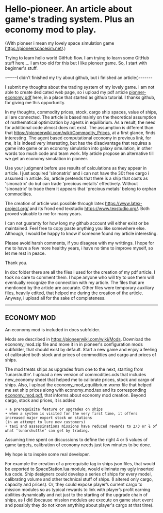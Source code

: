 # Hello-pioneer. An article about game's trading system. Plus an economy mod to play.
(With pioneer i mean my lovely space simulation game https://pioneerspacesim.net/.)

Trying to learn hello world GitHub flow.
I am trying to learn some GitHub stuff here....
I am too old for this but I like pioneer game. So, I start with beginner's stuff.

------I didn't finished my try about github, but i finished an article:)-------

I submit my thoughts about the trading system of my lovely game. I am not able to create dedicated web page, so i upload my pdf article [pionner-economy.pdf](https://github.com/jimishol/Pioneerspacesim_trading_economy/files/7026706/pionner-economy.pdf)
 here, in a place that started as github tutorial. I thanks github, for giving me this opportunity.

In my thoughts, commodity prices, stock, cargo ship spaces, value of ships, all are connected. The article is based mainly on the theoretical assumption of mathematical optimization by agents in equilibrium. As a result, the need for additional code almost does not exist. The assumption is different than that https://pioneerwiki.com/wiki/Commodity_Prices, at a first glance, finds interesting. The agent based computational economy in previous link, for me, it is  indeed very interesting, but has the disadvantage that requires a game into game or an economy simulation into galaxy simulation, in other words too much code and team work. My article propose an alternative till we get an economy simulation in pioneer.

Use your judgment before use results of calculations as they appear in article. I just acquired 'sinonatrix' and i can not have the 30t free cargo i assumed in article. So, article pretends that there is a ship that costs as 'sinonatrix' do but can trade 'precious metalls' effectively. Without 'sinonatrix' to trade them it appears that 'precious metals' belong to orphan commodities.

The creation of article was possible through latex https://www.latex-project.org/ and its frond end texstudio https://www.texstudio.org/. Both proved valuable to me for many years.

I can not guaranty for how long my github account will either exist or be maintained. Feel free to copy paste anything you like somewhere else. Although, I would be happy to know if someone found my article interesting.

Please avoid harsh comments, if you disagree with my writtings. I hope for me to have a few more healthy years, i have no time to improve myself, so let me rest in peace.

Thank you.

In doc folder there are all the files i used for the creation of my pdf article. I took no care to comment them. I hope anyone who will try to use them will eventually recognize the connection with my article. The files that are mentioned by the article are accurate. Other files were temporary auxiliary files, heavily edited, that helped me during the creation of the article. Anyway, i upload all for the sake of completeness.

-----------------------------------------------------------------------------------------------------------------------------------------------------------------

ECONOMY MOD
---
An economy mod is included in docs subfolder.

Mods are described in https://pioneerwiki.com/wiki/Mods. Download the economy_mod.zip file and move it in in pioneer's configuration mods subfolder, that should exist by default. Start a new game and enjoy a feeling of calibrated both stock and prices of commodities and cargo and prices of ships. 

The mod treats ships as upgrades from one to the next, starting from 'lunarshuttle'.
I upload a new version of commodities.ods that includes new_economy sheet that helped me to calibrate prices, stock and cargo of ships. Also, I upload the economy_mod_equilibrium.wxmx file that helped me set ship prices along with economy_mod.tex and its corresponding [economy_mod.pdf](https://github.com/jimishol/Pioneerspacesim_trading_economy/files/7074869/economy_mod.pdf), that informs about economy mod creation.
Beyond cargo, stock and prices, it is added

    • a prerequisite feature or upgrades on ships 
    • when a system is visited for the very first time, it offers increased major export stock on stations
    (in an attempt to lure new customers)    
    • taxi and assassinations missions have reduced rewards to 2/3 or ¾ of what ‘lunarshuttle’ can get by trading.

Assuming time spent on discussions to define the right 4 or 5 values of game targets, calibration of economy needs just few minutes to be done.

My hope is to inspire  some real developer. 


For example the creation of a prerequisite tag in ships json files, that would be exported to SpaceStation.lua module, would eliminate my ugly inserted lua code.  Ship designers could develop a series of ships for every model, calibrating volume and other technical stuff of ships. (I altered only cargo, capacity and prices). Or, they could expose player’s current cargo to mission modules so as typical rewards to link with player’s profit earning abilities dynamically and not just to the starting of the upgrade chain of ships, as I did (because mission modules are execute on game start event and possibly they do not know anything about player's cargo at that time).
